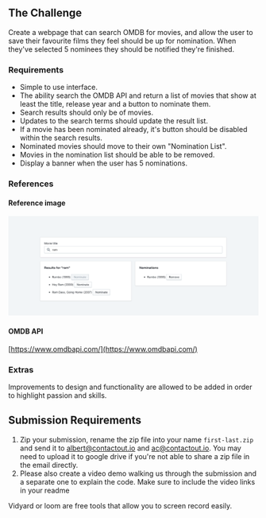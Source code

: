 ## The Challenge

Create a webpage that can search OMDB for movies, and allow the user to save their favourite films they feel should be up for nomination. When they've selected 5 nominees they should be notified they're finished.

### Requirements 
* Simple to use interface.
* The ability search the OMDB API and return a list of movies that show at least the title, release year and a button to nominate them. 
* Search results should only be of movies.
* Updates to the search terms should update the result list.
* If a movie has been nominated already, it's button should be disabled within the search results. 
* Nominated movies should move to their own "Nomination List".
* Movies in the nomination list should be able to be removed.
* Display a banner when the user has 5 nominations.

### References

#### Reference image
![Reference Image](./readme-assets/ref.png)

#### OMDB API
[https://www.omdbapi.com/](https://www.omdbapi.com/)

### Extras
Improvements to design and functionality are allowed to be added in order to highlight passion and skills.


## Submission Requirements

1. Zip your submission, rename the zip file into your name `first-last.zip` and send it to <a href="mailto:albert@contactout.io">albert@contactout.io</a> and <a href="mailto:ac@contactout.io">ac@contactout.io</a>. You may need to upload it to google drive if you're not able to share a zip file in the email directly.
2. Please also create a video demo walking us through the submission and a separate one to explain the code. Make sure to include the video links in your readme

Vidyard or loom are free tools that allow you to screen record easily.



